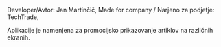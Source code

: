 Developer/Avtor: Jan Martinčič,
Made for company / Narjeno za podjetje: TechTrade,

Aplikacije je namenjena za promocijsko prikazovanje artiklov na različnih ekranih.
